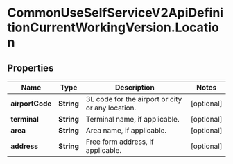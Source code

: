 # CommonUseSelfServiceV2ApiDefinitionCurrentWorkingVersion.Location

## Properties
Name | Type | Description | Notes
------------ | ------------- | ------------- | -------------
**airportCode** | **String** | 3L code for the airport or city or any location. | [optional] 
**terminal** | **String** | Terminal name, if applicable. | [optional] 
**area** | **String** | Area name, if applicable. | [optional] 
**address** | **String** | Free form address, if applicable. | [optional] 
